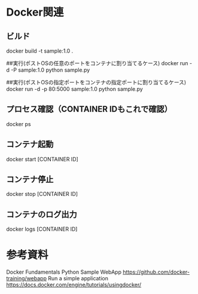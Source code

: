 # Docker関連
## ビルド
docker build -t sample:1.0 .

##実行(ポストOSの任意のポートをコンテナに割り当てるケース)
docker run -d -P sample:1.0 python sample.py

##実行(ポストOSの指定ポートをコンテナの指定ポートに割り当てるケース)
docker run -d -p 80:5000 sample:1.0 python sample.py


## プロセス確認（CONTAINER IDもこれで確認）
docker ps

## コンテナ起動
docker start [CONTAINER ID]

## コンテナ停止
docker stop [CONTAINER ID]

## コンテナのログ出力
docker logs [CONTAINER ID]


# 参考資料
Docker Fundamentals Python Sample WebApp https://github.com/docker-training/webapp
Run a simple application https://docs.docker.com/engine/tutorials/usingdocker/
